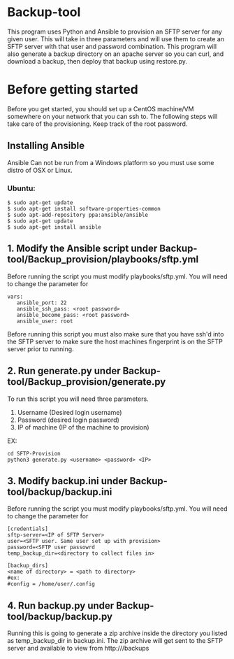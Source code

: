 # Backup-tool
This program uses Python and Ansible to provision an SFTP server for any given user. This will take in three parameters and will use them to create an SFTP server with that user and password combination. This program will also generate a backup directory on an apache server so you can curl, and download a backup, then deploy that backup using restore.py. 

# Before getting started
Before you get started, you should set up a CentOS machine/VM somewhere on your network that you can ssh to. The following steps will take care of the provisioning. Keep track of the root password. 

## Installing Ansible
Ansible Can not be run from a Windows platform so you must use some distro of OSX or Linux. 
### Ubuntu:
```
$ sudo apt-get update
$ sudo apt-get install software-properties-common
$ sudo apt-add-repository ppa:ansible/ansible
$ sudo apt-get update
$ sudo apt-get install ansible
```


## 1. Modify the Ansible script under Backup-tool/Backup_provision/playbooks/sftp.yml
      
Before running the script you must modify playbooks/sftp.yml. You will need to change the parameter for

```
vars:
   ansible_port: 22
   ansible_ssh_pass: <root password>
   ansible_become_pass: <root password>
   ansible_user: root
```

Before running this script you must also make sure that you have ssh'd into the SFTP server to make sure the host machines fingerprint is on the SFTP server prior to running. 

## 2. Run generate.py under Backup-tool/Backup_provision/generate.py
      
To run this script you will need three parameters. 
1. Username (Desired login username)
2. Password (desired login password)
3. IP of machine (IP of the machine to provision)

EX:
```
cd SFTP-Provision
python3 generate.py <username> <password> <IP>
```

## 3. Modify backup.ini under Backup-tool/backup/backup.ini
      
Before running the script you must modify playbooks/sftp.yml. You will need to change the parameter for

```
[credentials]
sftp-server=<IP of SFTP Server>
user=<SFTP user. Same user set up with provision>
password=<SFTP user passowrd
temp_backup_dir=<directory to collect files in>

[backup_dirs]
<name of directory> = <path to directory>
#ex:
#config = /home/user/.config
```

## 4. Run backup.py under Backup-tool/backup/backup.py

Running this is going to generate a zip archive inside the directory you listed as temp_backup_dir in backup.ini. The zip archive will get sent to the SFTP server and available to view from http://<ip of Apache server>/backups
